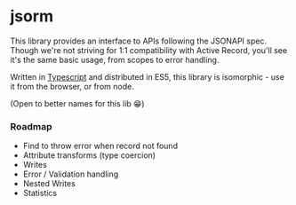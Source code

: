 # jsorm

This library provides an interface to APIs following the JSONAPI spec. Though we're not striving for 1:1 compatibility with Active Record, you'll see it's the same basic usage, from scopes to error handling.

Written in [Typescript](https://www.typescriptlang.org) and distributed in ES5, this library is isomorphic - use it from the browser, or from node.

(Open to better names for this lib :grin:)

### Roadmap

* Find to throw error when record not found
* Attribute transforms (type coercion)
* Writes
* Error / Validation handling
* Nested Writes
* Statistics
